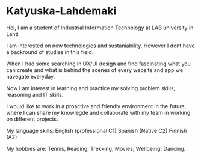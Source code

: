 # Katyuska-Lahdemaki

Hei, I am a student of Industrial Information Technology at LAB university in Lahti 

I am interested on new technologies and sustaniability. However I dont have a backround of studies in this field.

When I had some searching in UX/UI design and find fascinating what you can create and what is behind the scenes of every website and app we navegate everyday. 

Now I am interest in learning and practice my solving problem skills; reasoning and IT skills.

I would like to work in a proactive and friendly environment in the future, where I can share my knowlegde and collaborate with my team in working on different projects.

My language skills: English (professional C1) Spanish (Native C2) Finnish (A2)

My hobbies are: Tennis, Reading; Trekking; Movies; Wellbeing; Dancing.
